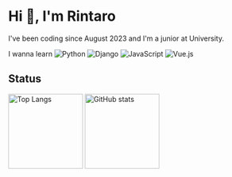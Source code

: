 # Hi 👋, I'm Rintaro

I've been coding since August 2023 and I'm a junior at University.

I wanna learn
![Python](https://skillicons.dev/icons?i=python) ![Django](https://skillicons.dev/icons?i=django) ![JavaScript](https://skillicons.dev/icons?i=js) ![Vue.js](https://skillicons.dev/icons?i=vue)

## Status

<p align="left">
  <img alt="Top Langs" height="150px",width="400px" src="https://github-readme-stats.vercel.app/api/top-langs/?username=rintarotajima&layout=compact&show_icons=true&theme=yeblu" />
  <img alt="GitHub stats" height="150px",width="400px", src="https://github-readme-stats.vercel.app/api?username=rintarotajima&k&show_icons=true&theme=yeblu" />
</p>
